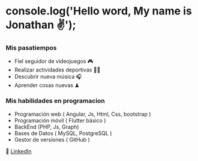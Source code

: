 # console.log('Hello word, My name is Jonathan ✌'); 

### Mis pasatiempos
  - Fiel seguidor de videojuegos 🎮
  - Realizar actividades deportivas 🏋️‍♂️
  - Descubrir nueva música  🎧
  - Aprender cosas nuevas ♟
    
 ### Mis habilidades en programacion
  - Programación web ( Angular, Js, Html, Css, bootstrap )
  - Programación móvil  ( Flutter básico )
  - BackEnd (PHP, Js, Graph)
  - Bases de Datos ( MySQL, PostgreSQL )
  - Gestor de versiones ( GitHub )


 🏅 [LinkedIn](https://www.linkedin.com/in/jonathanartetahuerta/)

